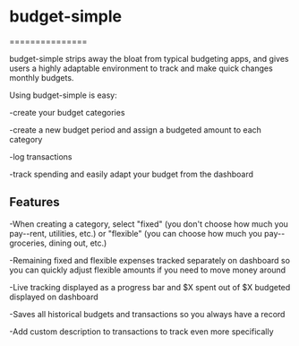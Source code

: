 # budget-simple
===============

budget-simple strips away the bloat from typical budgeting apps, and gives users a highly adaptable environment to track and make quick changes monthly budgets.

Using budget-simple is easy:

  -create your budget categories
  
  -create a new budget period and assign a budgeted amount to each category
  
  -log transactions
  
  -track spending and easily adapt your budget from the dashboard
  
Features
--------

-When creating a category, select "fixed" (you don't choose how much you pay--rent, utilities, etc.) or "flexible" (you can choose how much you pay--groceries, dining out, etc.)

-Remaining fixed and flexible expenses tracked separately on dashboard so you can quickly adjust flexible amounts if you need to move money around

-Live tracking displayed as a progress bar and $X spent out of $X budgeted displayed on dashboard

-Saves all historical budgets and transactions so you always have a record

-Add custom description to transactions to track even more specifically

